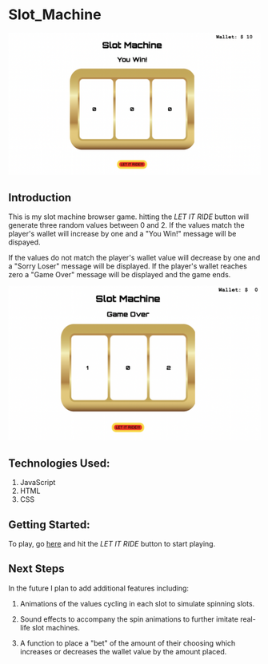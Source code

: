 # Slot_Machine

<img src='https://github.com/cbkehoe/Slot_Machine/blob/main/resources/Screen%20Shot%202021-11-29%20at%204.41.12%20PM.png?raw=true'/>

## Introduction

This is my slot machine browser game. hitting the _LET IT RIDE_ button will generate three random values between 0 and 2. If the values match the player's wallet will increase by one and a "You Win!" message will be dispayed. 

If the values do not match the player's wallet value will decrease by one and a "Sorry Loser" message will be displayed. If the player's wallet reaches zero a "Game Over" message will be displayed and the game ends.

<img src='https://github.com/cbkehoe/Slot_Machine/blob/main/resources/Screen%20Shot%202021-11-29%20at%204.41.34%20PM.png?raw=true'/>


## Technologies Used:
1. JavaScript
2. HTML
3. CSS

## Getting Started:

To play, go [here](https://cbkehoe.github.io/Slot_Machine/) and hit the _LET IT RIDE_ button to start playing.

## Next Steps

In the future I plan to add additional features including:

1. Animations of the values cycling in each slot to simulate spinning slots.

2. Sound effects to accompany the spin animations to further imitate real-life slot machines. 

3. A function to place a "bet" of the amount of their choosing which increases or decreases the wallet value by the amount placed. 

